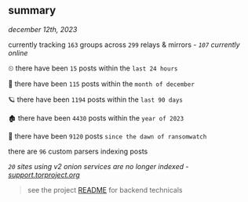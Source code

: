 
## summary
_december 12th, 2023_

currently tracking `163` groups across `299` relays & mirrors - _`107` currently online_

⏲ there have been `15` posts within the `last 24 hours`

🦈 there have been `115` posts within the `month of december`

🪐 there have been `1194` posts within the `last 90 days`

🏚 there have been `4430` posts within the `year of 2023`

🦕 there have been `9120` posts `since the dawn of ransomwatch`

there are `96` custom parsers indexing posts

_`20` sites using v2 onion services are no longer indexed - [support.torproject.org](https://support.torproject.org/onionservices/v2-deprecation/)_

> see the project [README](https://github.com/joshhighet/ransomwatch#ransomwatch--) for backend technicals
